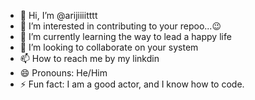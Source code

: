- 👋 Hi, I’m @arijiiiitttt
- 👀 I’m interested in contributing to your repoo...😉
- 🌱 I’m currently learning the way to lead a happy life
- 💞️ I’m looking to collaborate on your system
- 📫 How to reach me by my linkdin
- 😄 Pronouns: He/Him
- ⚡ Fun fact: I am a good actor, and I know how to code.

<!---
arijiiiitttt/arijiiiitttt is a ✨ special ✨ repository because its `README.md` (this file) appears on your GitHub profile.
You can click the Preview link to take a look at your changes.
--->

